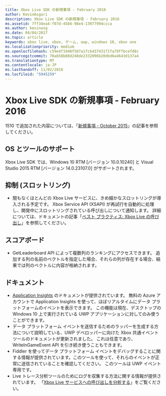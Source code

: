 ```yaml
---
title: Xbox Live SDK の新規事項 - February 2016
author: KevinAsgari
description: Xbox Live SDK の新規事項 - February 2016
ms.assetid: 7ff34ea4-f07d-4584-98e4-13977994ccca
ms.author: kevinasg
ms.date: 04/04/2017
ms.topic: article
keywords: xbox live, xbox, ゲーム, uwp, windows 10, xbox one
ms.localizationpriority: medium
ms.openlocfilehash: c59e4f1940f507a1fcb43743171fa79ffbcefd8c
ms.sourcegitcommit: 70ab58b88d248de2332096b20dbd6a4643d137a4
ms.translationtype: MT
ms.contentlocale: ja-JP
ms.lasthandoff: 11/02/2018
ms.locfileid: "5945259"
---
```

# <a name="whats-new-for-the-xbox-live-sdk---february-2016"></a>Xbox Live SDK の新規事項 - February 2016

1510 で追加された内容については、「[新規事項 - October 2015](1510-whats-new.md)」の記事を参照してください。

## <a name="os-and-tool-support"></a>OS とツールのサポート
Xbox Live SDK では、Windows 10 RTM [バージョン 10.0.10240] と Visual Studio 2015 RTM [バージョン 14.0.23107.0] がサポートされます。

## <a name="throttling"></a>抑制 (スロットリング)
- 間もなくほとんどの Xbox Live サービスに、きめ細かなスロットリングが導入される予定です。  Xbox Service API (XSAPI) が再試行を自動的に処理し、開発中にスロットリングされている呼び出しについて通知します。  詳細については、ドキュメントの記事「[ベスト プラクティス: Xbox Live の呼び出し](../using-xbox-live/best-practices/best-practices-for-calling-xbox-live.md)」を参照してください。

## <a name="leaderboards"></a>スコアボード
- GetLeaderboard API によって複数列のランキングにアクセスできます。 追加する列の名前のベクトルを指定した場合、それらの列が存在する場合、結果では列のベクトルに内容が格納されます。

## <a name="documentation"></a>ドキュメント
- [Application Insights](https://developer.microsoft.com/en-us/games/xbox/docs/xboxlive/xbox-live-partners/event-driven-data-platform/application-insights) のドキュメントが提供されています。  無料の Azure アカウントで Application Insights を使って、ほぼリアルタイムにデータ プラットフォームのイベントを表示できます。  この機能は現在、デスクトップの Windows 10 上で実行されている UWP アプリケーションに対してのみ使うことができます。
- データ プラットフォーム イベントを送信するためのラッパーを生成する方法について説明している、UWP デベロッパーに向けた Xbox 共通イベント ツールのドキュメントが更新されました。  これは任意であり、WriteInGameEvent API を引き続き使うこともできます。
- Fiddler を使ってデータ プラットフォーム イベントをデバッグすることに関する情報が提供されています。このツールを使って、それらのイベントが正常に送信されていることを確認してください。  このツールは UWP イベント専用です。
- Live トレース分析ツールのためにログを収集する方法に関する情報が提供されています。  「[Xbox Live サービスへの呼び出しを分析する](../tools/analyze-service-calls.md)」をご覧ください。
